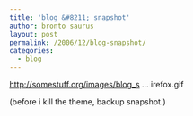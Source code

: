 ```yaml
---
title: 'blog &#8211; snapshot'
author: bronto saurus
layout: post
permalink: /2006/12/blog-snapshot/
categories:
  - blog
---
```

<a href="http://somestuff.org/images/blog_snapshot_firefox.gif" target="_blank" >http://somestuff.org/images/blog_s &#8230; irefox.gif</a>

(before i kill the theme, backup snapshot.)